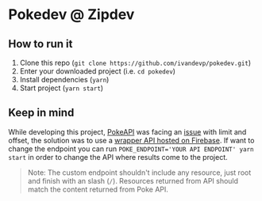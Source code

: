 # Pokedev @ Zipdev

## How to run it

1. Clone this repo (`git clone https://github.com/ivandevp/pokedev.git`)
2. Enter your downloaded project (i.e. `cd pokedev`)
3. Install dependencies (`yarn`)
4. Start project (`yarn start`)

## Keep in mind

While developing this project, [PokeAPI](https://pokeapi.co/) was facing an 
[issue](https://github.com/PokeAPI/pokeapi/issues/372) with limit and offset,
the solution was to use a [wrapper API hosted on Firebase](https://pokeapi-215911.firebaseapp.com/api/v2/). 
If want to change the endpoint you can run
`POKE_ENDPOINT='YOUR API ENDPOINT' yarn start` in order to change the API where
results come to the project.

> Note: The custom endpoint shouldn't include any resource, just root and finish
> with an slash (`/`). Resources returned from API should match the content returned
> from Poke API.